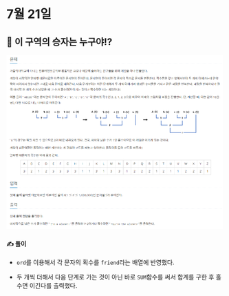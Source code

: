 # 7월 21일

## 🚩 이 구역의 승자는 누구야!?

[![image-20210721005433143](README.assets/image-20210721005433143.png)](https://www.acmicpc.net/problem/20154)



#### ✍ 풀이

- `ord`를 이용해서 각 문자의 획수를 `friend`라는 배열에 반영했다.

- 두 개씩 더해서 다음 단계로 가는 것이 아닌 바로 `SUM`함수를 써서 합계를 구한 후 홀수면 이긴다를 출력했다.